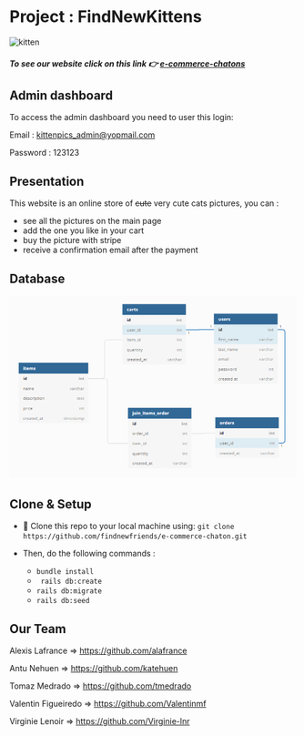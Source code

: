 # Project : FindNewKittens

![kitten](https://encrypted-tbn0.gstatic.com/images?q=tbn:ANd9GcS7UWCmjWZnzbz9nccpSfjFwVuW171CeIimputSqnlczAF6ZjSqag&s)

##### To see our website click on this link 👉 [e-commerce-chatons](https://e-commerce-chatons-fnf.herokuapp.com/) 

## Admin dashboard 

To access the admin dashboard you need to user this login:

Email : kittenpics_admin@yopmail.com

Password : 123123

## Presentation 
This website is an online store of ~~cute~~ very cute cats pictures, you can : 
- see all the pictures on the main page 
- add the one you like in your cart 
- buy the picture with stripe 
- receive a confirmation email after the payment 

## Database

![BDD](app/assets/images/BDD.png)

## Clone & Setup

- 👯 Clone this repo to your local machine using: `git clone https://github.com/findnewfriends/e-commerce-chaton.git`

- Then, do the following commands : 
    - `bundle install`
    - ` rails db:create`
    - `rails db:migrate`
    -  `rails db:seed`

## Our Team

Alexis Lafrance => https://github.com/alafrance

Antu Nehuen => https://github.com/katehuen

Tomaz Medrado => https://github.com/tmedrado

Valentin Figueiredo => https://github.com/Valentinmf 

Virginie Lenoir => https://github.com/Virginie-lnr 
